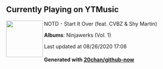 ## Currently Playing on YTMusic

[<img align="left" width="100" src="https://lh3.googleusercontent.com/LN1mD4sngNKUtdG8gdkEfokAtSeZUqvXih-1o_2Crh9CBWVYbdMRLK-56yNnbTq8mc3CEN85yjYkNJ8">](https://music.youtube.com/channel/UCJKSdusIzLEyV-LQKAY3UJA)

NOTD - Start It Over (feat. CVBZ & Shy Martin)

**Albums**: Ninjawerks (Vol. 1)

Last updated at 08/26/2020 17:06

#### Generated with [20chan/github-now](https://github.com/20chan/github-now)


<!--
**20chan/20chan** is a ✨ _special_ ✨ repository because its `README.md` (this file) appears on your GitHub profile.

Here are some ideas to get you started:

- 🔭 I’m currently working on ...
- 🌱 I’m currently learning ...
- 👯 I’m looking to collaborate on ...
- 🤔 I’m looking for help with ...
- 💬 Ask me about ...
- 📫 How to reach me: ...
- 😄 Pronouns: ...
- ⚡ Fun fact: ...
-->
